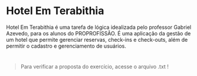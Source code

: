 # Hotel Em Terabithia

Hotel Em Terabithia é uma tarefa de lógica idealizada pelo professor Gabriel Azevedo, para os alunos do PROPROFISSÃO. É uma aplicação da gestão de um hotel que permite gerenciar reservas, check-ins e check-outs, além de permitir o cadastro e gerenciamento de usuários. 

#
>Para verificar a proposta do exercício, acesse o arquivo .txt !